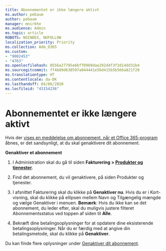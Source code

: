 ```yaml
---
title: Abonnementet er ikke længere aktivt
ms.author: pebaum
author: pebaum
manager: mnirkhe
ms.audience: Admin
ms.topic: article
ROBOTS: NOINDEX, NOFOLLOW
localization_priority: Priority
ms.collection: Adm_O365
ms.custom:
- "9002453"
- "4763"
ms.openlocfilehash: 0556a27795e6bff0969dae292d4f3f3d14dd31b4
ms.sourcegitcommit: ff4b89d630597a044441e56d415b5b566a821f28
ms.translationtype: HT
ms.contentlocale: da-DK
ms.lasthandoff: 04/06/2020
ms.locfileid: "43154236"
---
```

# <a name="subscription-no-longer-active"></a>Abonnementet er ikke længere aktivt

Hvis der [vises en meddelelse om abonnement, når et Office 365-program](https://support.office.com/article/A-subscription-notice-appears-when-I-open-an-Office-365-application-4CABE32C-F594-4C0E-9191-3D3ADE10CCEB) åbnes, er det sandsynligt, at du skal genaktivere dit abonnement.

**Genaktiver et abonnement**

1. I Administration skal du gå til siden **Fakturering > [Produkter og tjenester](https://go.microsoft.com/fwlink/p/?linkid=842054)**.

2. Find det abonnement, du vil genaktivere, på siden Produkter og tjenester.

3. I afsnittet Fakturering skal du klikke på **Genaktiver nu**.  Hvis du er i Kort-visning, skal du klikke på ellipsen mellem Navn og Tilgængelig mængde og vælge Genaktiver i menuen. **Bemærk**: Hvis du ikke kan se det abonnement, du leder efter, skal du muligvis justere filteret Abonnementsstatus ved toppen af siden til **Alle**.

4. Bekræft dine betalingsoplysninger for at opdatere dine eksisterende betalingsoplysninger. Når du er færdig med at angive din betalingsmetode, skal du klikke på **Genaktiver**.

Du kan finde flere oplysninger under [Genaktiver dit abonnement](https://docs.microsoft.com/office365/admin/subscriptions-and-billing/reactivate-your-subscription). 
